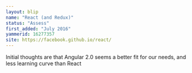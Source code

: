 ```yaml
---
layout: blip
name: "React (and Redux)"
status: "Assess"
first_added: "July 2016"
yammerid: 16277357
site: https://facebook.github.io/react/
---
```

Initial thoughts are that Angular 2.0 seems a better fit for our needs, and less learning curve than React
